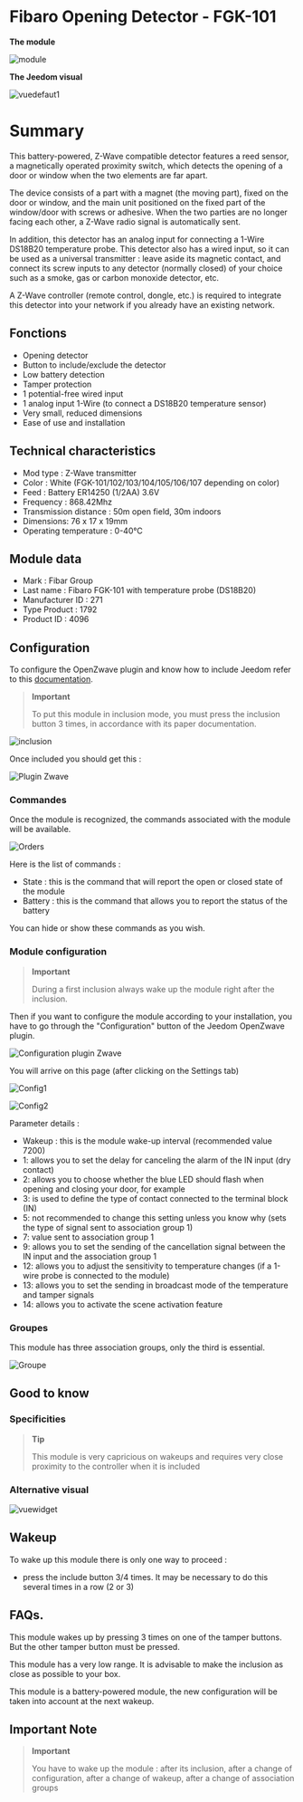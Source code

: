 # Fibaro Opening Detector - FGK-101

**The module**

![module](images/fibaro.fgk101-DS18B20/module.jpg)

**The Jeedom visual**

![vuedefaut1](images/fibaro.fgk101-DS18B20/vuedefaut1.jpg)

# Summary

This battery-powered, Z-Wave compatible detector features a reed sensor, a magnetically operated proximity switch, which detects the opening of a door or window when the two elements are far apart.

The device consists of a part with a magnet (the moving part), fixed on the door or window, and the main unit positioned on the fixed part of the window/door with screws or adhesive. When the two parties are no longer facing each other, a Z-Wave radio signal is automatically sent.

In addition, this detector has an analog input for connecting a 1-Wire DS18B20 temperature probe. This detector also has a wired input, so it can be used as a universal transmitter : leave aside its magnetic contact, and connect its screw inputs to any detector (normally closed) of your choice such as a smoke, gas or carbon monoxide detector, etc.

A Z-Wave controller (remote control, dongle, etc.) is required to integrate this detector into your network if you already have an existing network.

## Fonctions

-   Opening detector
-   Button to include/exclude the detector
-   Low battery detection
-   Tamper protection
-   1 potential-free wired input
-   1 analog input 1-Wire (to connect a DS18B20 temperature sensor)
-   Very small, reduced dimensions
-   Ease of use and installation

## Technical characteristics

-   Mod type : Z-Wave transmitter
-   Color : White (FGK-101/102/103/104/105/106/107 depending on color)
-   Feed : Battery ER14250 (1/2AA) 3.6V
-   Frequency : 868.42Mhz
-   Transmission distance : 50m open field, 30m indoors
-   Dimensions: 76 x 17 x 19mm
-   Operating temperature : 0-40°C

## Module data

-   Mark : Fibar Group
-   Last name : Fibaro FGK-101 with temperature probe (DS18B20)
-   Manufacturer ID : 271
-   Type Product : 1792
-   Product ID : 4096

## Configuration

To configure the OpenZwave plugin and know how to include Jeedom refer to this [documentation](https://doc.jeedom.com/en_US/plugins/automation%20protocol/openzwave/).

> **Important**
>
> To put this module in inclusion mode, you must press the inclusion button 3 times, in accordance with its paper documentation.

![inclusion](images/fibaro.fgk101-DS18B20/inclusion.jpg)

Once included you should get this :

![Plugin Zwave](images/fibaro.fgk101-DS18B20/information.jpg)

### Commandes

Once the module is recognized, the commands associated with the module will be available.

![Orders](images/fibaro.fgk101-DS18B20/commandes.jpg)

Here is the list of commands :

-   State : this is the command that will report the open or closed state of the module
-   Battery : this is the command that allows you to report the status of the battery

You can hide or show these commands as you wish.

### Module configuration

> **Important**
>
> During a first inclusion always wake up the module right after the inclusion.

Then if you want to configure the module according to your installation, you have to go through the "Configuration" button of the Jeedom OpenZwave plugin.

![Configuration plugin Zwave](images/plugin/bouton_configuration.jpg)

You will arrive on this page (after clicking on the Settings tab)

![Config1](images/fibaro.fgk101-DS18B20/config1.jpg)

![Config2](images/fibaro.fgk101-DS18B20/config2.jpg)

Parameter details :

-   Wakeup : this is the module wake-up interval (recommended value 7200)
-   1: allows you to set the delay for canceling the alarm of the IN input (dry contact)
-   2: allows you to choose whether the blue LED should flash when opening and closing your door, for example
-   3: is used to define the type of contact connected to the terminal block (IN)
-   5: not recommended to change this setting unless you know why (sets the type of signal sent to association group 1)
-   7: value sent to association group 1
-   9: allows you to set the sending of the cancellation signal between the IN input and the association group 1
-   12: allows you to adjust the sensitivity to temperature changes (if a 1-wire probe is connected to the module)
-   13: allows you to set the sending in broadcast mode of the temperature and tamper signals
-   14: allows you to activate the scene activation feature

### Groupes

This module has three association groups, only the third is essential.

![Groupe](images/fibaro.fgk101-DS18B20/groupe.jpg)

## Good to know

### Specificities

> **Tip**
>
> This module is very capricious on wakeups and requires very close proximity to the controller when it is included

### Alternative visual

![vuewidget](images/fibaro.fgk101-DS18B20/vuewidget.jpg)

## Wakeup

To wake up this module there is only one way to proceed :

-   press the include button 3/4 times. It may be necessary to do this several times in a row (2 or 3)

## FAQs.

This module wakes up by pressing 3 times on one of the tamper buttons. But the other tamper button must be pressed.

This module has a very low range. It is advisable to make the inclusion as close as possible to your box.

This module is a battery-powered module, the new configuration will be taken into account at the next wakeup.

## Important Note

> **Important**
>
> You have to wake up the module : after its inclusion, after a change of configuration, after a change of wakeup, after a change of association groups
